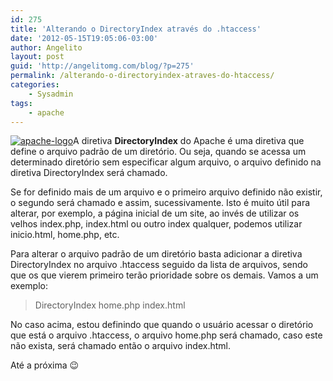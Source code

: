 ```yaml
---
id: 275
title: 'Alterando o DirectoryIndex através do .htaccess'
date: '2012-05-15T19:05:06-03:00'
author: Angelito
layout: post
guid: 'http://angelitomg.com/blog/?p=275'
permalink: /alterando-o-directoryindex-atraves-do-htaccess/
categories:
    - Sysadmin
tags:
    - apache
---
```


[![](http://angelitomg.github.io/wp-content/uploads/2012/01/apache-logo.jpg "apache-logo")](http://angelitomg.github.io/wp-content/uploads/2012/01/apache-logo.jpg)A diretiva **DirectoryIndex** do Apache é uma diretiva que define o arquivo padrão de um diretório. Ou seja, quando se acessa um determinado diretório sem especificar algum arquivo, o arquivo definido na diretiva DirectoryIndex será chamado.

Se for definido mais de um arquivo e o primeiro arquivo definido não existir, o segundo será chamado e assim, sucessivamente. Isto é muito útil para alterar, por exemplo, a página inicial de um site, ao invés de utilizar os velhos index.php, index.html ou outro index qualquer, podemos utilizar inicio.html, home.php, etc.

Para alterar o arquivo padrão de um diretório basta adicionar a diretiva DirectoryIndex no arquivo .htaccess seguido da lista de arquivos, sendo que os que vierem primeiro terão prioridade sobre os demais. Vamos a um exemplo:

> DirectoryIndex home.php index.html

No caso acima, estou definindo que quando o usuário acessar o diretório que está o arquivo .htaccess, o arquivo home.php será chamado, caso este não exista, será chamado então o arquivo index.html.

Até a próxima 😉
